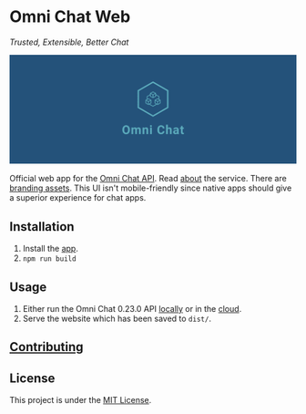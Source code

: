 # Omni Chat Web

_Trusted, Extensible, Better Chat_

![Cover](docs/cover.png)

Official web app for the [Omni Chat API](https://github.com/neelkamath/omni-chat-backend). Read [about](https://github.com/neelkamath/omni-chat-backend/blob/v0.23.0/docs/about.md) the service. There are [branding assets](https://github.com/neelkamath/omni-chat-backend/tree/v0.23.0/branding). This UI isn't mobile-friendly since native apps should give a superior experience for chat apps.

## Installation

1. Install the [app](docs/install.md).
1. `npm run build`

## Usage

1. Either run the Omni Chat 0.23.0 API [locally](https://github.com/neelkamath/omni-chat-backend/blob/v0.23.0/docs/docker-compose.md) or in the [cloud](https://github.com/neelkamath/omni-chat-backend/blob/v0.23.0/docs/cloud.md).
1. Serve the website which has been saved to `dist/`.

## [Contributing](docs/CONTRIBUTING.md)

## License

This project is under the [MIT License](LICENSE).
